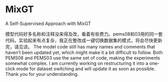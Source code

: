 # MixGT
A Self-Supervised Approach with MixGT





模型代码好多名称和注释没来得及改，看着有些费力。pems08和03用的同一套代码，实验起来有点复杂，我正在整改成一键切换数据集的模式，将会尽快更新完，请见谅。
The model code still has many names and comments that haven’t been updated yet, which might make it a bit difficult to follow. Both PEMS08 and PEMS03 use the same set of code, making the experiments somewhat complex. I am currently working on restructuring it into a one-click mode for dataset switching and will update it as soon as possible. Thank you for your understanding.
